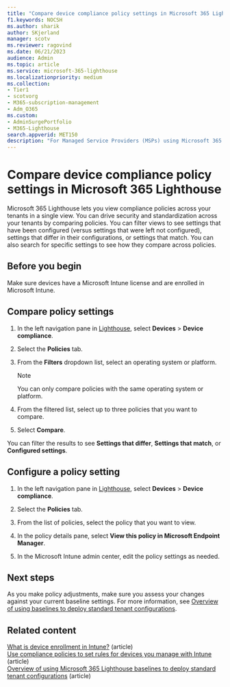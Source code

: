 ```yaml
---
title: "Compare device compliance policy settings in Microsoft 365 Lighthouse"
f1.keywords: NOCSH
ms.author: sharik
author: SKjerland
manager: scotv
ms.reviewer: ragovind
ms.date: 06/21/2023
audience: Admin
ms.topic: article
ms.service: microsoft-365-lighthouse
ms.localizationpriority: medium
ms.collection:
- Tier1
- scotvorg
- M365-subscription-management
- Adm_O365
ms.custom:
- AdminSurgePortfolio
- M365-Lighthouse                         
search.appverid: MET150
description: "For Managed Service Providers (MSPs) using Microsoft 365 Lighthouse, learn how to compare device compliance policy settings."
---
```


# Compare device compliance policy settings in Microsoft 365 Lighthouse

Microsoft 365 Lighthouse lets you view compliance policies across your tenants in a single view. You can drive security and standardization across your tenants by comparing policies. You can filter views to see settings that have been configured (versus settings that were left not configured), settings that differ in their configurations, or settings that match. You can also search for specific settings to see how they compare across policies.

## Before you begin

Make sure devices have a Microsoft Intune license and are enrolled in Microsoft Intune.

## Compare policy settings

1. In the left navigation pane in [Lighthouse](https://lighthouse.microsoft.com), select **Devices** > **Device compliance**.

2. Select the **Policies** tab.

3. From the **Filters** dropdown list, select an operating system or platform.

   > [!NOTE]
   > You can only compare policies with the same operating system or platform.

4. From the filtered list, select up to three policies that you want to compare.

5. Select **Compare**.

You can filter the results to see **Settings that differ**, **Settings that match**, or **Configured settings**.

## Configure a policy setting

1. In the left navigation pane in [Lighthouse](https://lighthouse.microsoft.com), select **Devices** > **Device compliance**.

2. Select the **Policies** tab.

3. From the list of policies, select the policy that you want to view.

4. In the policy details pane, select **View this policy in Microsoft Endpoint Manager**.

5. In the Microsoft Intune admin center, edit the policy settings as needed.

## Next steps

As you make policy adjustments, make sure you assess your changes against your current baseline settings. For more information, see [Overview of using baselines to deploy standard tenant configurations](m365-lighthouse-deploy-standard-tenant-configurations-overview.md).

## Related content

[What is device enrollment in Intune?](/mem/intune/enrollment/device-enrollment) (article)  
[Use compliance policies to set rules for devices you manage with Intune](/mem/intune/protect/device-compliance-get-started) (article)  
[Overview of using Microsoft 365 Lighthouse baselines to deploy standard tenant configurations](m365-lighthouse-deploy-standard-tenant-configurations-overview.md) (article)
